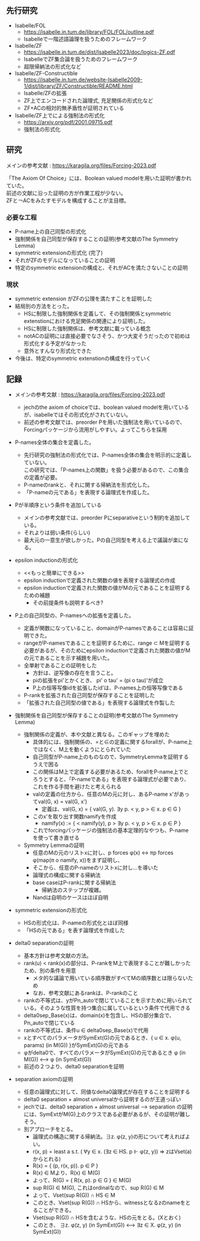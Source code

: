 
## 先行研究   
- Isabelle/FOL 
    - https://isabelle.in.tum.de/library/FOL/FOL/outline.pdf
    - Isabelleで一階述語論理を扱うためのフレームワーク
- Isabelle/ZF 
    - https://isabelle.in.tum.de/dist/Isabelle2023/doc/logics-ZF.pdf
    - IsabelleでZF集合論を扱うためのフレームワーク
    - 超限帰納法の形式化など
- Isabelle/ZF-Constructible
    - https://isabelle.in.tum.de/website-Isabelle2009-1/dist/library/ZF/Constructible/README.html
    - Isabelle/ZFの拡張
    - ZF上でエンコードされた論理式, 充足関係の形式化など
    - ZF+ACの相対的無矛盾性が証明されている
- Isabelle/ZF上でによる強制法の形式化
    - https://arxiv.org/pdf/2001.09715.pdf 
    - 強制法の形式化

## 研究

メインの参考文献 : https://karagila.org/files/Forcing-2023.pdf

「The Axiom Of Choice」には、Boolean valued modelを用いた証明が書かれていた。  
前述の文献に沿った証明の方が作業工程が少ない。  
ZFと￢ACをみたすモデルを構成することが主目標。

### 必要な工程

- P-name上の自己同型の形式化
- 強制関係を自己同型が保存することの証明(参考文献のThe Symmetry Lemma)
- symmetric extensionの形式化 (完了)
- それがZFのモデルになっていることの証明
- 特定のsymmetric extensionの構成と、それがACを満たさないことの証明


### 現状
- symmetric extension がZFの公理を満たすことを証明した
- 結局別の方法をとった。
  - HSに制限した強制関係を定義して、その強制関係とsymmetric extenstionにおける充足関係の関連により証明した。
  - HSに制限した強制関係は、参考文献に載っている概念
  - notACの証明には直接必要でなさそう、かつ大変そうだったので初めは形式化する予定がなかった
  - 意外とすんなり形式化できた
- 今後は、特定のsymmetric extenstionの構成を行っていく



## 記録

- メインの参考文献 : https://karagila.org/files/Forcing-2023.pdf
  - jechのthe axiom of choiceでは、boolean valued modelを用いているが、isabelleではその形式化がされていない。
  - 前述の参考文献では、preorder Pを用いた強制法を用いているので、Forcingパッケージから流用がしやすい。よってこちらを採用

- P-names全体の集合を定義した。
  - 先行研究の強制法の形式化では、P-names全体の集合を明示的に定義していない。  
    この研究では、「P-names上の関数」を扱う必要があるので、この集合の定義が必要。
  - P-nameのrankと、それに関する帰納法を形式化した。
  - 「P-nameの元である」を表現する論理式を作成した。
  
- Pが半順序という条件を追加している
  - メインの参考文献では、preorder Pにseparativeという制約を追加している。
  - それよりは弱い条件(らしい)
  - 最大元の一意生が欲しかった。Pの自己同型を考える上で議論が楽になる。

- epsilon inductionの形式化
  - <<もっと簡単にできる>>
  - epsilon inductionで定義された関数の値を表現する論理式の作成
  - epsilon inductionで定義された関数の値がMの元であることを証明するための補題
    - その前提条件も説明するべき?

- P上の自己同型の、P-namesへの拡張を定義した。
  - 定義が関数になっていること、domainがP-namesであることは容易に証明できた。
  - rangeがP-namesであることを証明するために、range ⊂ Mを証明する必要があるが、そのためにepsilon inductionで定義された関数の値がMの元であることを示す補題を用いた。
  - 全単射であることの証明をした
    - 方針は、逆写像の存在を言うこと。
    - piの拡張をpi'とかくとき、 pi' o tau' = (pi o tau)'が成立
    - P上の恒等写像idを拡張したid'は、P-names上の恒等写像である
  - P-rankを拡張された自己同型が保存することを証明した
  - 「拡張された自己同型の値である」を表現する論理式を作製した
  
- 強制関係を自己同型が保存することの証明(参考文献のThe Symmetry Lemma)
  - 強制関係の定義が、本や文献と異なる。このギャップを埋めた
    - 具体的には、強制関係の、=と∈の定義に関するforallが、P-name上ではなく、M上を動くようにとられていた
    - 自己同型がP-name上のものなので、SymmetryLemmaを証明するうえで困る
    - この関係はM上で定義する必要があるため、forallをP-name上でとろうとすると、「P-nameである」を表現する論理式が必要であり、これを作る手間を避けたと考えられる
    - valの定義の仕方から、任意のMの元に対し、あるP-name x'があってval(G, x) = val(G, x')
      - 定義は、val(G, x) = { val(G, y). ∃y p. < y, p > ∈ x. p ∈ G }
    - このx'を取り出す関数namifyを作成
      - namify(x) := { < namify(y), p > ∃y p. < y, p > ∈ x. p ∈ P }
    - これでforcingパッケージの強制法の基本定理的なやつも、P-nameを使って書き直せる
  - Symmetry Lemmaの証明 
    - 任意のMの元のリストxに対し、p forces φ(x) <-> πp forces φ(map(π o namify, x))をまず証明し、
    - そこから、任意のP-nameのリストxに対し...を導いた
    - 論理式の構成に関する帰納法
    - base caseはP-rankに関する帰納法
      - 帰納法のステップが複雑。
    - Nandは自明のケースはほぼ自明

- symmetric extensionの形式化
  - HSの形式化は、P-nameの形式化とほぼ同様
  - 「HSの元である」を表す論理式を作成した

- delta0 separationの証明
  - 基本方針は参考文献の方法。
  - rank(u) < rank(x)の部分は、P-rankをM上で表現することが難しかったため、別の条件を用意
    - メタ的な議論で用いている順序数がすべてMの順序数とは限らないため
    - なお、参考文献にあるrankは、P-rankのこと
  - rankの不等式は、yがPn_autoで閉じていることを示すために用いられている。そのような性質を持つ集合に属しているという条件で代用できる
  - delta0sep_Base(x)は、domain(x)を包含し、HSの部分集合で、Pn_autoで閉じている
  - rankの不等式は、条件u ∈ delta0sep_Base(x)で代用
  - xとすべてのパラメータがSymExt(G)の元であるとき、{ u ∈ x. φ(u, params) (in M(G)) }がSymExt(G)の元である
  - φがdelta0で、すべてのパラメータがSymExt(G)の元であるとき φ (in M(G)) <--> φ (in SymExt(G))
  - 前述の２つより、delta0 separationを証明

- separation axiomの証明 
  - 任意の論理式に対して、同値なdelta0論理式が存在することを証明する
  - delta0 separation + almost universalから証明するのが王道っぽい
  - jechでは、delta0 separation + almost universal --> separation の証明には、SymExtがM(G)上のクラスである必要があるが、その証明が難しそう。
  - 別アプローチをとる。
    - 論理式の構造に関する帰納法。∃z. φ(z, y)の形について考えればよい。
    - r(x, p) = least a s.t. ( ∀y ∈ x. (∃z ∈ HS. p ⊩ φ(z, y)) ⇒ zはVset(a)からとれる) 
    - R(x) = { (p, r(x, p)). p ∈ P }
    - R(x) ∈ Mより、R(x) ∈ M(G)
    - よって、R(G) = { R(x, p). p ∈ G } ∈ M(G)
    - sup R(G) ∈ M(G), これはordinalなので、sup R(G) ∈ M
    - よって、Vset(sup R(G)) ∩ HS ∈ M
    - このとき、Vset(sup R(G)) ∩ HSから、witnessとなるzのnameをとることができる。
    - Vset(sup R(G)) ∩ HSを含むような、HSの元をとる。(Xとおく)
    - このとき、 ∃z. φ(z, y) (in SymExt(G)) <--> ∃z ∈ X. φ(z, y) (in SymExt(G)) 